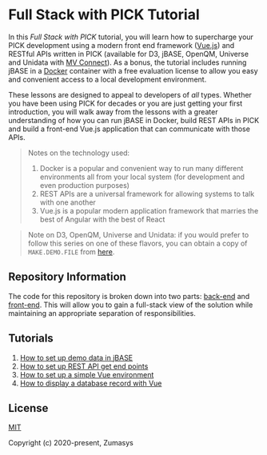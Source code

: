 # Full Stack with PICK Tutorial

In this *Full Stack with PICK* tutorial, you will learn how to supercharge your PICK development using a modern front end framework ([Vue.js](https://vuejs.org/)) and RESTful APIs written in PICK (available for D3, jBASE, OpenQM, Universe and Unidata with [MV Connect](https://www.zumasys.com/products/mv-connect/)). As a bonus, the tutorial includes running jBASE in a [Docker](https://www.docker.com/) container with a free evaluation license to allow you easy and convenient access to a local development environment. 

These lessons are designed to appeal to developers of *all* types. Whether you have been using PICK for decades or you are just getting your first introduction, you will walk away from the lessons with a greater understanding of how you can run jBASE in Docker, build REST APIs in PICK and build a front-end Vue.js application that can communicate with those APIs.

> Notes on the technology used:
> 1. Docker is a popular and convenient way to run many different environments all from your local system (for development and even production purposes)
> 2. REST APIs are a universal framework for allowing systems to talk with one another
> 3. Vue.js is a popular modern application framework that marries the best of Angular with the best of React

> Note on D3, OpenQM, Universe and Unidata: if you would prefer to follow this series on one of these flavors, you can obtain a copy of `MAKE.DEMO.FILE` from [here](https://github.com/pickmultivalue/make-demo-file).

## Repository Information

The code for this repository is broken down into two parts: [back-end](https://github.com/pickmultivalue/full-stack-with-pick-tutorial/tree/master/back-end/) and [front-end](https://github.com/pickmultivalue/full-stack-with-pick-tutorial/tree/master/front-end/). This will allow you to gain a full-stack view of the solution while maintaining an appropriate separation of responsibilities.

## Tutorials

1. [How to set up demo data in jBASE](https://github.com/pickmultivalue/full-stack-with-pick-tutorial/tree/master/back-end/jbase/setting-up-jbase-demo-data)
2. [How to set up REST API get end points](https://github.com/pickmultivalue/full-stack-with-pick-tutorial/tree/master/back-end/jbase/setting-up-get-endpoint)
3. [How to set up a simple Vue environment](https://github.com/pickmultivalue/full-stack-with-pick-tutorial/tree/master/front-end/vue/setting-up-a-simple-vue-envorinment)
4. [How to display a database record with Vue](https://github.com/pickmultivalue/full-stack-with-pick-tutorial/tree/master/front-end/vue/display-record-with-simple-api-connection)
  
## License
[MIT](https://opensource.org/licenses/MIT)  
  
Copyright (c) 2020-present, Zumasys

